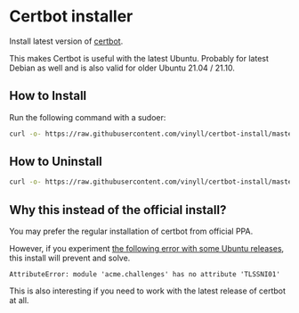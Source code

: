 # Certbot installer

Install latest version of [certbot](https://github.com/certbot/certbot).

This makes Certbot is useful with the latest Ubuntu.
Probably for latest Debian as well and is also valid for older Ubuntu 21.04 / 21.10.


## How to Install

Run the following command with a sudoer:

```bash
curl -o- https://raw.githubusercontent.com/vinyll/certbot-install/master/install.sh | bash
```

## How to Uninstall

```bash
curl -o- https://raw.githubusercontent.com/vinyll/certbot-install/master/uninstall.sh | bash
```

## Why this instead of the official install?

You may prefer the regular installation of certbot from official PPA.

However, if you experiment [the following error with some Ubuntu releases](https://github.com/certbot/certbot/issues/7951), this install will prevent and solve.

```
AttributeError: module 'acme.challenges' has no attribute 'TLSSNI01'
```

This is also interesting if you need to work with the latest release of certbot at all.
